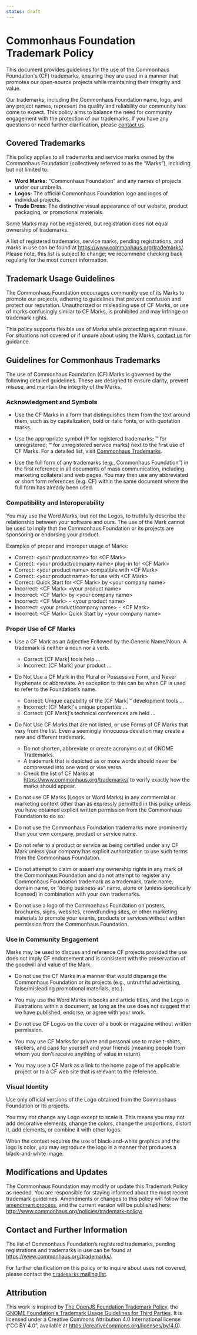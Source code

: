 ```yaml
---
status: draft
---
```

# Commonhaus Foundation Trademark Policy

This document provides guidelines for the use of the Commonhaus Foundation's (CF) trademarks, ensuring they are used in a manner that promotes our open-source projects while maintaining their integrity and value.

Our trademarks, including the Commonhaus Foundation name, logo, and any project names, represent the quality and reliability our community has come to expect. This policy aims to balance the need for community engagement with the protection of our trademarks. If you have any questions or need further clarification, please [contact us](#contact-and-further-information).

## Covered Trademarks

This policy applies to all trademarks and service marks owned by the Commonhaus Foundation (collectively referred to as the “Marks”), including but not limited to:

- **Word Marks:** "Commonhaus Foundation" and any names of projects under our umbrella.
- **Logos:** The official Commonhaus Foundation logo and logos of individual projects.
- **Trade Dress:** The distinctive visual appearance of our website, product packaging, or promotional materials.

Some Marks may not be registered, but registration does not equal ownership of trademarks.

A list of registered trademarks, service marks, pending registrations, and marks in use can be found at <https://www.commonhaus.org/trademarks/>. Please note, this list is subject to change; we recommend checking back regularly for the most current information.

## Trademark Usage Guidelines

The Commonhaus Foundation encourages community use of its Marks to promote our projects, adhering to guidelines that prevent confusion and protect our reputation.
Unauthorized or misleading use of CF Marks, or use of marks confusingly similar to CF Marks, is prohibited and may infringe on trademark rights.

This policy supports flexible use of Marks while protecting against misuse. For situations not covered or if unsure about using the Marks, [contact us](#contact-and-further-information) for guidance.

## Guidelines for Commonhaus Trademarks

The use of Commonhaus Foundation (CF) Marks is governed by the following detailed guidelines. These are designed to ensure clarity, prevent misuse, and maintain the integrity of the Marks.

### Acknowledgment and Symbols

- Use the CF Marks in a form that distinguishes them from the text around them, such as by capitalization, bold or italic fonts, or with quotation marks.

- Use the appropriate symbol (® for registered trademarks; ™ for unregistered; ℠ for unregistered service marks) next to the first use of CF Marks. For a detailed list, visit [Commonhaus Trademarks](https://www.commonhaus.org/trademarks/).

- Use the full form of any trademarks (e.g., Commonhaus Foundation”) in the first reference in all documents of mass communication, including marketing collateral and web pages. You may then use any abbreviated or short form references (e.g. CF) within the same document where the full form has already been used.

### Compatibility and Interoperability

You may use the Word Marks, but not the Logos, to truthfully describe the relationship between your software and ours. The use of the Mark cannot be used to imply that the Commonhaus Foundation or its projects are sponsoring or endorsing your product.

Examples of proper and improper usage of Marks:

- Correct: &lt;your product name> for &lt;CF Mark>
- Correct: &lt;your product/company name> plug-in for &lt;CF Mark>
- Correct: &lt;your product name> compatible with &lt;CF Mark>
- Correct: &lt;your product name> for use with &lt;CF Mark>
- Correct: Quick Start for &lt;CF Mark> by &lt;your company name>
- Incorrect: &lt;CF Mark> &lt;your product name>
- Incorrect: &lt;CF Mark> by &lt;your company name>
- Incorrect: &lt;CF Mark> - &lt;your product name>
- Incorrect: &lt;your product/company name> - &lt;CF Mark>
- Incorrect: &lt;CF Mark> Quick Start by &lt;your company name>

### Proper Use of CF Marks

- Use a CF Mark as an Adjective Followed by the Generic Name/Noun. A trademark is neither a noun nor a verb.
    - Correct: [CF Mark] tools help ...
    - Incorrect: [CF Mark] your product ...

- Do Not Use a CF Mark in the Plural or Possessive Form, and Never Hyphenate or abbreviate. An exception to this can be when CF is used to refer to the Foundation‘s name.
    - Correct: Unique capability of the [CF Mark]™ development tools ...
    - Incorrect: [CF Mark]'s unique properties ...
    - Correct: [CF Mark]‘s technical conferences are held ...

- Do Not Use CF Marks that are not listed, or use Forms of CF Marks that vary from the list. Even a seemingly innocuous deviation may create a new and different trademark.
    - Do not shorten, abbreviate or create acronyms out of GNOME Trademarks.
    - A trademark that is depicted as or more words should never be compressed into one word or vise versa.
    - Check the list of CF Marks at <https://www.commonhaus.org/trademarks/> to verify exactly how the marks should appear.

- Do not use CF Marks (Logos or Word Marks) in any commercial or marketing context other than as expressly permitted in this policy unless you have obtained explicit written permission from the Commonhaus Foundation to do so.

- Do not use the Commonhaus Foundation trademarks more prominently than your own company, product or service name.

- Do not refer to a product or service as being certified under any CF Mark unless your company has explicit authorization to use such terms from the Commonhaus Foundation.

- Do not attempt to claim or assert any ownership rights in any mark of the Commonhaus Foundation and do not attempt to register any Commonhaus Foundation trademark as a trademark, trade name, domain name, or “doing business as” name, alone or (unless specifically licensed) in combination with your own trademarks.

- Do not use a logo of the Commonhaus Foundation on posters, brochures, signs, websites, crowdfunding sites, or other marketing materials to promote your events, products or services without written permission from the Commonhaus Foundation.

### Use in Community Engagement

Marks may be used to discuss and reference CF projects provided the use does not imply CF endorsement and is consistent with the preservation of the goodwill and value of the Mark.

- Do not use the CF Marks in a manner that would disparage the Commonhaus Foundation or its projects (e.g., untruthful advertising, false/misleading promotional materials, etc.).

- You may use the Word Marks in books and article titles, and the Logo in illustrations within a document, as long as the use does not suggest that we have published, endorse, or agree with your work.

- Do not use CF Logos on the cover of a book or magazine without written permission.

- You may use CF Marks for private and personal use to make t-shirts, stickers, and caps for yourself and your friends (meaning people from whom you don’t receive anything of value in return).

- You may use a CF Mark as a link to the home page of the applicable project or to a CF web site that is relevant to the reference.

### Visual Identity

Use only official versions of the Logo obtained from the Commonhaus Foundation or its projects.

You may not change any Logo except to scale it. This means you may not add decorative elements, change the colors, change the proportions, distort it, add elements, or combine it with other logos.

When the context requires the use of black-and-white graphics and the logo is color, you may reproduce the logo in a manner that produces a black-and-white image.

## Modifications and Updates

The Commonhaus Foundation may modify or update this Trademark Policy as needed. You are responsible for staying informed about the most recent trademark guidelines. Amendments or changes to this policy will follow the [amendment process][], and the current version will be published here: <http://www.commonhaus.org/policies/trademark-policy/>

## Contact and Further Information

The list of Commonhaus Foundation’s registered trademarks, pending registrations and trademarks in use can be
found at <https://www.commonhaus.org/trademarks/>.

For further clarification on this policy or to inquire about uses not covered, please contact the [`trademarks` mailing list][CONTACTS.yaml].

## Attribution

This work is inspired by [The OpenJS Foundation Trademark Policy](https://trademark-policy.openjsf.org), the [GNOME Foundation's Trademark Usage Guidelines for Third Parties](https://wiki.gnome.org/FoundationBoard/Resources/LicensingGuidelines).
It is licensed under a Creative
Commons Attribution 4.0 International license (“CC BY 4.0”, available at
<https://creativecommons.org/licenses/by/4.0>).

[CONTACTS.yaml]: https://github.com/commonhaus/foundation-draft/blob/main/CONTACTS.yaml
[amendment process]: ../bylaws/8-amendments.md
